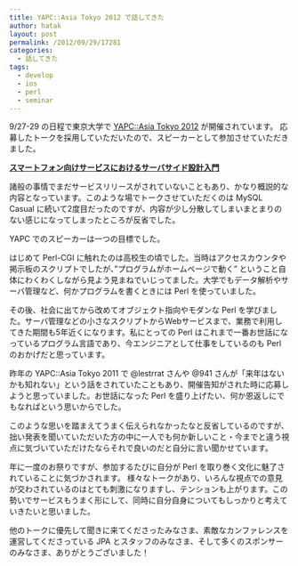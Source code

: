 ```yaml
---
title: YAPC::Asia Tokyo 2012 で話してきた
author: hatak
layout: post
permalink: /2012/09/29/17281
categories:
  - 話してきた
tags:
  - develop
  - ios
  - perl
  - seminar
---
```

9/27-29 の日程で東京大学で [YAPC::Asia Tokyo 2012][1] が開催されています。 応募したトークを採用していただいたので、スピーカーとして参加させていただきました。

<div style="margin-bottom:5px">
  <strong> <a href="http://www.slideshare.net/idhatak/ss-14499185" title="スマートフォン向けサービスにおけるサーバサイド設計入門" target="_blank">スマートフォン向けサービスにおけるサーバサイド設計入門</a> </strong>
</div>

<!--more-->

諸般の事情でまだサービスリリースがされていないこともあり、かなり概説的な内容となっています。このような場でトークさせていただくのは MySQL Casual に続いて2度目だったのですが、内容が少し分散してしまいまとまりのない感じになってしまったところが反省でした。

YAPC でのスピーカーは一つの目標でした。

はじめて Perl-CGI に触れたのは高校生の頃でした。当時はアクセスカウンタや掲示板のスクリプトでしたが、&#8221;プログラムがホームページで動く&#8221; ということ自体にわくわくしながら見よう見まねでいじってました。大学でもデータ解析やサーバ管理など、何かプログラムを書くときには Perl を使っていました。

その後、社会に出てから改めてオブジェクト指向やモダンな Perl を学びました。サーバ管理などの小さなスクリプトからWebサービスまで、業務で利用してきた期間も5年近くになります。私にとっての Perl はこれまで一番お世話になっているプログラム言語であり、今エンジニアとして仕事をしているのも Perl のおかげだと思っています。

昨年の YAPC::Asia Tokyo 2011 で @lestrrat さんや @941 さんが「来年はないかも知れない」という話をされていたこともあり、開催告知がされた時に応募しようと思っていました。お世話になった Perl を盛り上げたい、何か恩返しにでもなればという思いからでした。

このような思いを踏まえてうまく伝えられなかったなと反省しているのですが、拙い発表を聞いていただいた方の中に一人でも何か新しいこと・今までと違う視点に気づいていただけたならそれで良いのだと自分に言い聞かせています。

年に一度のお祭りですが、参加するたびに自分が Perl を取り巻く文化に魅了されていることに気づかされます。 様々なトークがあり、いろんな視点での意見が交わされているのはとても刺激になりますし、テンションも上がります。この勢いでサービスもうまく形にして、同時に自分自身についてもしっかりと考えていきたいと思いました。

他のトークに優先して聞きに来てくださったみなさま、素敵なカンファレンスを運営してくださっている JPA とスタッフのみなさま、そして多くのスポンサーのみなさま、ありがとうございました！

 [1]: http://yapcasia.org/2012/ "YAPC::Asia 2012"

